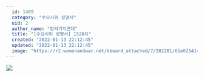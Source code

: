 ```yaml
---
  id: 1489
  category: "수요시위 성명서"
  uid: 2
  author_name: "정의기억연대"
  title: "[수요시위 성명서] 1526차"
  created: "2022-01-13 22:12:45"
  updated: "2022-01-13 22:12:45"
  image: "https://r2.womenandwar.net/kboard_attached/7/202201/61e02541c7bb59118542.jpg"
---
```

![](https://r2.womenandwar.net/kboard_attached/7/202201/61e02541c7bb59118542.jpg)